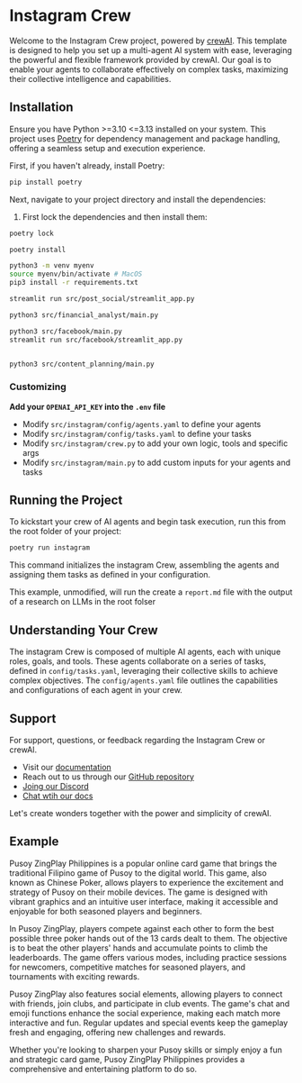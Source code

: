 # Instagram Crew

Welcome to the Instagram Crew project, powered by [crewAI](https://crewai.com). This template is designed to help you set up a multi-agent AI system with ease, leveraging the powerful and flexible framework provided by crewAI. Our goal is to enable your agents to collaborate effectively on complex tasks, maximizing their collective intelligence and capabilities.

## Installation

Ensure you have Python >=3.10 <=3.13 installed on your system. This project uses [Poetry](https://python-poetry.org/) for dependency management and package handling, offering a seamless setup and execution experience.

First, if you haven't already, install Poetry:

```bash
pip install poetry
```

Next, navigate to your project directory and install the dependencies:

1. First lock the dependencies and then install them:

```bash
poetry lock
```

```bash
poetry install
```

```bash
python3 -m venv myenv
source myenv/bin/activate # MacOS
pip3 install -r requirements.txt

streamlit run src/post_social/streamlit_app.py

python3 src/financial_analyst/main.py

python3 src/facebook/main.py
streamlit run src/facebook/streamlit_app.py


python3 src/content_planning/main.py
```

### Customizing

**Add your `OPENAI_API_KEY` into the `.env` file**

- Modify `src/instagram/config/agents.yaml` to define your agents
- Modify `src/instagram/config/tasks.yaml` to define your tasks
- Modify `src/instagram/crew.py` to add your own logic, tools and specific args
- Modify `src/instagram/main.py` to add custom inputs for your agents and tasks

## Running the Project

To kickstart your crew of AI agents and begin task execution, run this from the root folder of your project:

```bash
poetry run instagram
```

This command initializes the instagram Crew, assembling the agents and assigning them tasks as defined in your configuration.

This example, unmodified, will run the create a `report.md` file with the output of a research on LLMs in the root folser

## Understanding Your Crew

The instagram Crew is composed of multiple AI agents, each with unique roles, goals, and tools. These agents collaborate on a series of tasks, defined in `config/tasks.yaml`, leveraging their collective skills to achieve complex objectives. The `config/agents.yaml` file outlines the capabilities and configurations of each agent in your crew.

## Support

For support, questions, or feedback regarding the Instagram Crew or crewAI.

- Visit our [documentation](https://docs.crewai.com)
- Reach out to us through our [GitHub repository](https://github.com/joaomdmoura/crewai)
- [Joing our Discord](https://discord.com/invite/X4JWnZnxPb)
- [Chat wtih our docs](https://chatg.pt/DWjSBZn)

Let's create wonders together with the power and simplicity of crewAI.

## Example

Pusoy ZingPlay Philippines is a popular online card game that brings the traditional Filipino game of Pusoy to the digital world. This game, also known as Chinese Poker, allows players to experience the excitement and strategy of Pusoy on their mobile devices. The game is designed with vibrant graphics and an intuitive user interface, making it accessible and enjoyable for both seasoned players and beginners.

In Pusoy ZingPlay, players compete against each other to form the best possible three poker hands out of the 13 cards dealt to them. The objective is to beat the other players' hands and accumulate points to climb the leaderboards. The game offers various modes, including practice sessions for newcomers, competitive matches for seasoned players, and tournaments with exciting rewards.

Pusoy ZingPlay also features social elements, allowing players to connect with friends, join clubs, and participate in club events. The game's chat and emoji functions enhance the social experience, making each match more interactive and fun. Regular updates and special events keep the gameplay fresh and engaging, offering new challenges and rewards.

Whether you're looking to sharpen your Pusoy skills or simply enjoy a fun and strategic card game, Pusoy ZingPlay Philippines provides a comprehensive and entertaining platform to do so.
